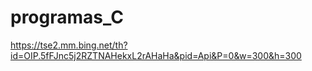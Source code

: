 # programas_C
https://tse2.mm.bing.net/th?id=OIP.5fFJnc5j2RZTNAHekxL2rAHaHa&pid=Api&P=0&w=300&h=300
